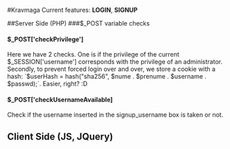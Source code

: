 #Kravmaga
Current features: **LOGIN**, **SIGNUP**

##Server Side (PHP)
###$_POST variable checks
#### $_POST['checkPrivilege']
Here we have 2 checks. One is if the privilege of the current $_SESSION['username'] corresponds with the
privilege of an administrator. Secondly, to prevent forced login over and over, we store a cookie with a hash: 
`$userHash = hash("sha256", $nume . $prenume . $username . $passwd);`. Easier, right? :D
#### $_POST['checkUsernameAvailable]
Check if the username inserted in the signup_username box is taken or not.

## Client Side (JS, JQuery)
